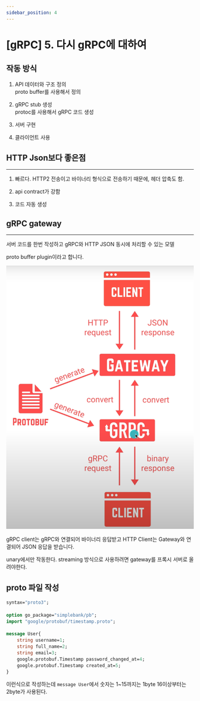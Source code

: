 ```yaml
---
sidebar_position: 4
---
```


# [gRPC] 5. 다시 gRPC에 대하여

## 작동 방식

1. API 데이터와 구조 정의  
    proto buffer를 사용해서 정의


2. gRPC stub 생성  
    protoc를 사용해서 gRPC 코드 생성

3. 서버 구현

4. 클라이언트 사용

## HTTP Json보다 좋은점
---

1. 빠르다. HTTP2 전송이고 바이너리 형식으로 전송하기 때문에, 헤더 압축도 함.

2. api contract가 강함

3. 코드 자동 생성

## gRPC gateway
---

서버 코드를 한번 작성하고 gRPC와 HTTP JSON 동시에 처리할 수 있는 모델

proto buffer plugin이라고 합니다.

![Alt text](./img/image5.png)


gRPC client는 gRPC와 연결되어 바이너리 응답받고 HTTP Client는 Gateway와 연결되어 JSON 응답을 받습니다.

unary에서만 작동한다. streaming 방식으로 사용하려면 gateway를 프록시 서버로 올려야한다.



## proto 파일 작성

```protobuf
syntax="proto3";

option go_package="simplebank/pb";
import "google/protobuf/timestamp.proto";

message User{
    string username=1;
    string full_name=2;
    string email=3;
    google.protobuf.Timestamp password_changed_at=4;
    google.protobuf.Timestamp created_at=5;
}
```

이런식으로 작성하는데 `message User`에서 숫자는 1~15까지는 1byte 16이상부터는 2byte가 사용된다.